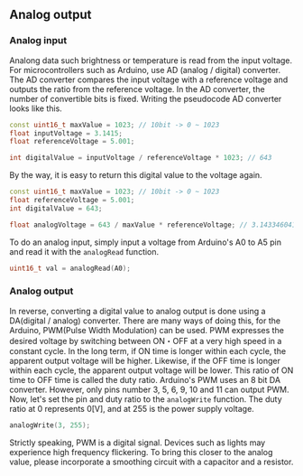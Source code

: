 ## Analog output
### Analog input

Analong data such brightness or temperature is read from the input voltage. For microcontrollers such as Arduino, use AD (analog / digital) converter. The AD converter compares the input voltage with a reference voltage and outputs the ratio from the reference voltage. In the AD converter, the number of convertible bits is fixed. Writing the pseudocode AD converter looks like this.
```C++
const uint16_t maxValue = 1023; // 10bit -> 0 ~ 1023
float inputVoltage = 3.1415;
float referenceVoltage = 5.001;

int digitalValue = inputVoltage / referenceVoltage * 1023; // 643
```
By the way, it is easy to return this digital value to the voltage again.
```C++
const uint16_t maxValue = 1023; // 10bit -> 0 ~ 1023
float referenceVoltage = 5.001;
int digitalValue = 643;

float analogVoltage = 643 / maxValue * referenceVoltage; // 3.1433460411
```

To do an analog input, simply input a voltage from Arduino's A0 to A5 pin and read it with the `analogRead` function.
```C++
uint16_t val = analogRead(A0);
```

### Analog output

In reverse, converting a digital value to analog output is done using a DA(digital / analog) converter. There are many ways of doing this, for the Arduino, PWM(Pulse Width Modulation) can be used. PWM expresses the desired voltage by switching between ON・OFF at a very high speed in a constant cycle. In the long term, if ON time is longer within each cycle, the apparent output voltage will be higher. Likewise, if the OFF time is longer within each cycle, the apparent output voltage will be lower. This ratio of ON time to OFF time is called the duty ratio. Arduino's PWM uses an 8 bit DA converter. However, only pins number 3, 5, 6, 9, 10 and 11 can output PWM. Now, let's set the pin and duty ratio to the `analogWrite` function. The duty ratio at 0 represents 0[V], and at 255 is the power supply voltage.
```C++
analogWrite(3, 255);
```

Strictly speaking, PWM is a digital signal. Devices such as lights may experience high frequency flickering. To bring this closer to the analog value, please incorporate a smoothing circuit with a capacitor and a resistor.
